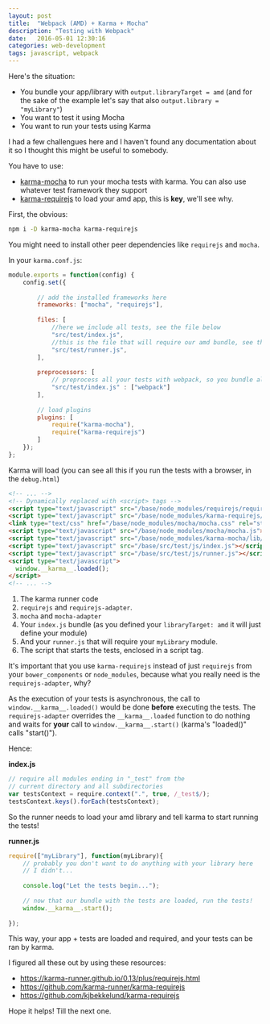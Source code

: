 ```yaml
---
layout: post
title:  "Webpack (AMD) + Karma + Mocha"
description: "Testing with Webpack"
date:   2016-05-01 12:30:16
categories: web-development
tags: javascript, webpack
---
```


Here's the situation:

* You bundle your app/library with `output.libraryTarget = amd` (and for the sake of the example let's say that also `output.library = "myLibrary"`)
* You want to test it using Mocha
* You want to run your tests using Karma

I had a few challengues here and I haven't found any documentation about it so I thought this might be useful to somebody.

You have to use:

* [karma-mocha](https://github.com/karma-runner/karma-mocha) to run your mocha tests with karma. You can also use whatever test framework they support
* [karma-requirejs](https://github.com/karma-runner/karma-requirejs) to load your amd app, this is **key**, we'll see why.

First, the obvious:

```bash
npm i -D karma-mocha karma-requirejs
```

You might need to install other peer dependencies like `requirejs` and `mocha`.

In your `karma.conf.js`:

```javascript
module.exports = function(config) {
    config.set({
    
		// add the installed frameworks here
		frameworks: ["mocha", "requirejs"],
		
		files: [
			//here we include all tests, see the file below
			"src/test/index.js",
			//this is the file that will require our amd bundle, see the file below
			"src/test/runner.js",
		],
		
		preprocessors: [
			// preprocess all your tests with webpack, so you bundle all the necessary dependencies
			"src/test/index.js" : ["webpack"]
		],
		
		// load plugins
		plugins: [
			require("karma-mocha"),
			require("karma-requirejs")
		]
	});
};
```

Karma will load (you can see all this if you run the tests with a browser, in the `debug.html`)

```html
<!-- ... -->
<!-- Dynamically replaced with <script> tags -->
<script type="text/javascript" src="/base/node_modules/requirejs/require.js"></script>
<script type="text/javascript" src="/base/node_modules/karma-requirejs/lib/adapter.js"></script>
<link type="text/css" href="/base/node_modules/mocha/mocha.css" rel="stylesheet">
<script type="text/javascript" src="/base/node_modules/mocha/mocha.js"></script>
<script type="text/javascript" src="/base/node_modules/karma-mocha/lib/adapter.js"></script>
<script type="text/javascript" src="/base/src/test/js/index.js"></script>
<script type="text/javascript" src="/base/src/test/js/runner.js"></script>
<script type="text/javascript">
  window.__karma__.loaded();
</script>
<!-- ... -->
```

1. The karma runner code
2. `requirejs` and `requirejs-adapter`.
3. `mocha` and `mocha-adapter`
4. Your `index.js` bundle (as you defined your `libraryTarget: amd` it will just define your module)
5. And your `runner.js` that will require your `myLibrary` module.
6. The script that starts the tests, enclosed in a script tag.

It's important that you use `karma-requirejs` instead of just `requirejs` from your `bower_components` or `node_modules`, because what you really need is the `requirejs-adapter`, why? 

As the execution of your tests is asynchronous, the call to `window.__karma__.loaded()` would be done **before** executing the tests. The `requirejs-adapter` overrides the `__karma__.loaded` function to do nothing and waits for **your** call to `window.__karma__.start()` (karma's "loaded()" calls "start()").

Hence:

__index.js__

```javascript
// require all modules ending in "_test" from the
// current directory and all subdirectories
var testsContext = require.context(".", true, /_test$/);
testsContext.keys().forEach(testsContext);
```

So the runner needs to load your amd library and tell karma to start running the tests!

__runner.js__

```javascript
require(["myLibrary"], function(myLibrary){
	// probably you don't want to do anything with your library here
	// I didn't...
	
	console.log("Let the tests begin...");
	
	// now that our bundle with the tests are loaded, run the tests!
	window.__karma__.start();
	
});
```

This way, your app + tests are loaded and required, and your tests can be ran by karma.

I figured all these out by using these resources:

* https://karma-runner.github.io/0.13/plus/requirejs.html
* https://github.com/karma-runner/karma-requirejs
* https://github.com/kjbekkelund/karma-requirejs


Hope it helps!
Till the next one.
